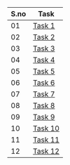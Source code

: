 |S.no|Task|
|---|------|
|01|[Task 1](https://github.com/DarkGrayGigaShockwave/mernfs-tasks/blob/main/task1.html)|
|02|[Task 2](https://github.com/DarkGrayGigaShockwave/mernfs-tasks/blob/main/task2.html)|
|03|[Task 3](https://github.com/DarkGrayGigaShockwave/mernfs-tasks/blob/main/task3.html)|
|04|[Task 4](https://github.com/DarkGrayGigaShockwave/mernfs-tasks/blob/main/task4.html)|
|05|[Task 5](https://github.com/DarkGrayGigaShockwave/mernfs-tasks/blob/main/task5.html)|
|06|[Task 6](https://github.com/DarkGrayGigaShockwave/mernfs-tasks/blob/main/csstask1.html)|
|07|[Task 7](https://github.com/DarkGrayGigaShockwave/mernfs-tasks/blob/main/csstask2.html)|
|08|[Task 8](https://github.com/DarkGrayGigaShockwave/mernfs-tasks/blob/main/csstask3.html)|
|09|[Task 9](https://github.com/DarkGrayGigaShockwave/mernfs-tasks/blob/main/csstask4.html)|
|10|[Task 10](https://github.com/DarkGrayGigaShockwave/mernfs-tasks/blob/main/csstask5.html)|
|11|[Task 11](https://github.com/DarkGrayGigaShockwave/mernfs-tasks/blob/main/csstask6.html)|
|12|[Task 12](https://github.com/DarkGrayGigaShockwave/mernfs-tasks/blob/main/csstask7.html)|
